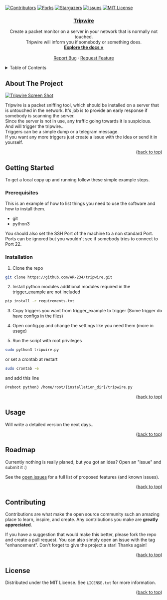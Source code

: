 <div id="top"></div>

<!-- PROJECT SHIELDS -->
<!--
*** I'm using markdown "reference style" links for readability.
*** Reference links are enclosed in brackets [ ] instead of parentheses ( ).
*** See the bottom of this document for the declaration of the reference variables
*** for contributors-url, forks-url, etc. This is an optional, concise syntax you may use.
*** https://www.markdownguide.org/basic-syntax/#reference-style-links
-->
[![Contributors][contributors-shield]][contributors-url]
[![Forks][forks-shield]][forks-url]
[![Stargazers][stars-shield]][stars-url]
[![Issues][issues-shield]][issues-url]
[![MIT License][license-shield]][license-url]
<br />
<div align="center">
  <a href="https://github.com/AR-234/tripwire">
    <h3 align="center">Tripwire</h3>
  </a>

  <p align="center">
    Create a packet monitor on a server in your network that is normally not touched.
    <br />
    Tripwire will inform you if somebody or something does.
    <br />
    <a href="https://github.com/AR-234/tripwire"><strong>Explore the docs »</strong></a>
    <br />
    <br />
    <a href="https://github.com/AR-234/tripwire/issues">Report Bug</a>
    ·
    <a href="https://github.com/AR-234/tripwire/issues">Request Feature</a>
  </p>
</div>

<!-- TABLE OF CONTENTS -->
<details>
  <summary>Table of Contents</summary>
  <ol>
    <li>
      <a href="#about-the-project">About The Project</a>
      <ul>
        <li><a href="#built-with">Built With</a></li>
      </ul>
    </li>
    <li>
      <a href="#getting-started">Getting Started</a>
      <ul>
        <li><a href="#prerequisites">Prerequisites</a></li>
        <li><a href="#installation">Installation</a></li>
      </ul>
    </li>
    <li><a href="#usage">Usage</a></li>
    <li><a href="#contributing">Contributing</a></li>
    <li><a href="#license">License</a></li>
    <li><a href="#contact">Contact</a></li>
  </ol>
</details>



<!-- ABOUT THE PROJECT -->
## About The Project

[![Tripwire Screen Shot][tripwire-screenshot]](https://github.com/AR-234/tripwire)

Tripwire is a packet sniffing tool, which should be installed on a server that 
is untouched in the network. It's job is to provide an early response if somebody 
is scanning the server. 
<br>
Since the server is not in use, any traffic going towards it is suspicious.<br>
And will trigger the tripwire..
<br>
Triggers can be a simple dump or a telegram message.
<br>
If you want any more triggers just create a issue with the idea or send it in yourself.

<p align="right">(<a href="#top">back to top</a>)</p>

<!-- GETTING STARTED -->
## Getting Started

To get a local copy up and running follow these simple example steps.

### Prerequisites

This is an example of how to list things you need to use the software and how to install them.
* git
* python3

You should also set the SSH Port of the machine to a non standard Port.
Ports can be ignored but you wouldn't see if somebody tries to connect to Port 22.

### Installation

1. Clone the repo
```sh
git clone https://github.com/AR-234/tripwire.git
```
2. Install python modules
additional modules required in the trigger_example are not included
```sh
pip install -r requirements.txt
```
3. Copy triggers you want from trigger_example to trigger (Some trigger do have configs in the files)

4. Open config.py and change the settings like you need them (more in usage)

5. Run the script with root privileges
```sh
sudo python3 tripwire.py
```
or set a crontab at restart
```sh
sudo crontab -e
```
and add this line
```sh
@reboot python3 /home/root/{installation_dir}/tripwire.py
```

<p align="right">(<a href="#top">back to top</a>)</p>


<!-- USAGE EXAMPLES -->
## Usage

Will write a detailed version the next days..

<p align="right">(<a href="#top">back to top</a>)</p>



<!-- ROADMAP -->
## Roadmap

Currently nothing is really planed, but you got an idea? Open an "issue" and submit it :)

See the [open issues](https://github.com/AR-234/tripwire/issues) for a full list of proposed features (and known issues).

<p align="right">(<a href="#top">back to top</a>)</p>



<!-- CONTRIBUTING -->
## Contributing

Contributions are what make the open source community such an amazing place to learn, inspire, and create. Any contributions you make are **greatly appreciated**.

If you have a suggestion that would make this better, please fork the repo and create a pull request. You can also simply open an issue with the tag "enhancement".
Don't forget to give the project a star! Thanks again!

<p align="right">(<a href="#top">back to top</a>)</p>



<!-- LICENSE -->
## License

Distributed under the MIT License. See `LICENSE.txt` for more information.

<p align="right">(<a href="#top">back to top</a>)</p>


<!-- MARKDOWN LINKS & IMAGES -->
<!-- https://www.markdownguide.org/basic-syntax/#reference-style-links -->
[contributors-shield]: https://img.shields.io/github/contributors/AR-234/tripwire.svg?style=flat
[contributors-url]: https://github.com/AR-234/tripwire/graphs/contributors
[forks-shield]: https://img.shields.io/github/forks/AR-234/tripwire.svg?style=flat
[forks-url]: https://github.com/AR-234/tripwire/network/members
[stars-shield]: https://img.shields.io/github/stars/AR-234/tripwire.svg?style=flat
[stars-url]: https://github.com/AR-234/tripwire/stargazers
[issues-shield]: https://img.shields.io/github/issues/AR-234/tripwire.svg?style=flat
[issues-url]: https://github.com/AR-234/tripwire/issues
[license-shield]: https://img.shields.io/github/license/AR-234/tripwire.svg?style=flat
[license-url]: https://github.com/AR-234/tripwire/blob/master/LICENSE.txt
[tripwire-screenshot]: https://i.imgur.com/Leun5Cn.png
